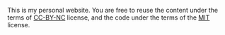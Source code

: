 This is my personal website. You are free to reuse the content under the terms of [CC-BY-NC](https://github.com/field-recordist/website/blob/main/CC-BY-NC-4.0-LICENSE.md) license, and the code under the terms of the [MIT](https://github.com/field-recordist/website/blob/main/MIT-LICENSE.md) license.
